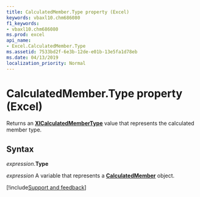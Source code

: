 ```yaml
---
title: CalculatedMember.Type property (Excel)
keywords: vbaxl10.chm686080
f1_keywords:
- vbaxl10.chm686080
ms.prod: excel
api_name:
- Excel.CalculatedMember.Type
ms.assetid: 7533bd2f-6e3b-12de-e01b-13e5fa1d78eb
ms.date: 04/13/2019
localization_priority: Normal
---
```



# CalculatedMember.Type property (Excel)

Returns an **[XlCalculatedMemberType](Excel.XlCalculatedMemberType.md)** value that represents the calculated member type.


## Syntax

_expression_.**Type**

_expression_ A variable that represents a **[CalculatedMember](Excel.CalculatedMember.md)** object.




[!include[Support and feedback](~/includes/feedback-boilerplate.md)]